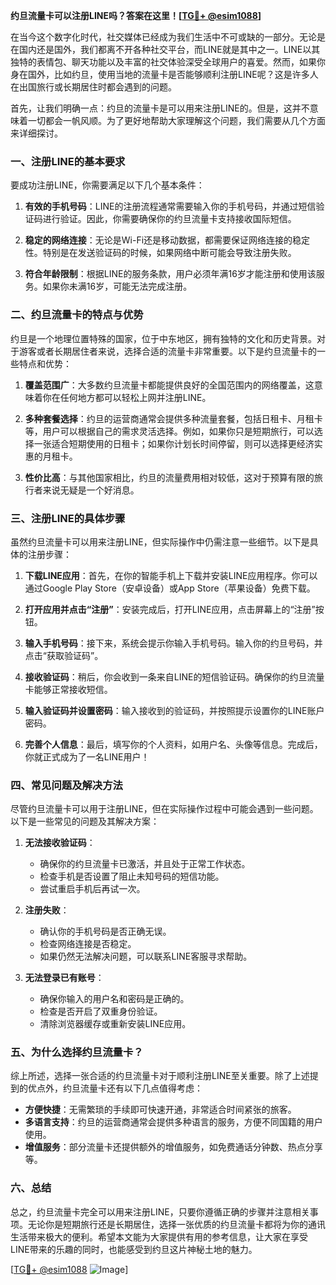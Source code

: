 **约旦流量卡可以注册LINE吗？答案在这里！[[TG💪+ @esim1088](https://t.me/s/esim1088)]**

在当今这个数字化时代，社交媒体已经成为我们生活中不可或缺的一部分。无论是在国内还是国外，我们都离不开各种社交平台，而LINE就是其中之一。LINE以其独特的表情包、聊天功能以及丰富的社交体验深受全球用户的喜爱。然而，如果你身在国外，比如约旦，使用当地的流量卡是否能够顺利注册LINE呢？这是许多人在出国旅行或长期居住时都会遇到的问题。

首先，让我们明确一点：约旦的流量卡是可以用来注册LINE的。但是，这并不意味着一切都会一帆风顺。为了更好地帮助大家理解这个问题，我们需要从几个方面来详细探讨。

### **一、注册LINE的基本要求**

要成功注册LINE，你需要满足以下几个基本条件：

1. **有效的手机号码**：LINE的注册流程通常需要输入你的手机号码，并通过短信验证码进行验证。因此，你需要确保你的约旦流量卡支持接收国际短信。
   
2. **稳定的网络连接**：无论是Wi-Fi还是移动数据，都需要保证网络连接的稳定性。特别是在发送验证码的时候，如果网络中断可能会导致注册失败。

3. **符合年龄限制**：根据LINE的服务条款，用户必须年满16岁才能注册和使用该服务。如果你未满16岁，可能无法完成注册。

### **二、约旦流量卡的特点与优势**

约旦是一个地理位置特殊的国家，位于中东地区，拥有独特的文化和历史背景。对于游客或者长期居住者来说，选择合适的流量卡非常重要。以下是约旦流量卡的一些特点和优势：

1. **覆盖范围广**：大多数约旦流量卡都能提供良好的全国范围内的网络覆盖，这意味着你在任何地方都可以轻松上网并注册LINE。

2. **多种套餐选择**：约旦的运营商通常会提供多种流量套餐，包括日租卡、月租卡等，用户可以根据自己的需求灵活选择。例如，如果你只是短期旅行，可以选择一张适合短期使用的日租卡；如果你计划长时间停留，则可以选择更经济实惠的月租卡。

3. **性价比高**：与其他国家相比，约旦的流量费用相对较低，这对于预算有限的旅行者来说无疑是一个好消息。

### **三、注册LINE的具体步骤**

虽然约旦流量卡可以用来注册LINE，但实际操作中仍需注意一些细节。以下是具体的注册步骤：

1. **下载LINE应用**：首先，在你的智能手机上下载并安装LINE应用程序。你可以通过Google Play Store（安卓设备）或App Store（苹果设备）免费下载。

2. **打开应用并点击“注册”**：安装完成后，打开LINE应用，点击屏幕上的“注册”按钮。

3. **输入手机号码**：接下来，系统会提示你输入手机号码。输入你的约旦号码，并点击“获取验证码”。

4. **接收验证码**：稍后，你会收到一条来自LINE的短信验证码。确保你的约旦流量卡能够正常接收短信。

5. **输入验证码并设置密码**：输入接收到的验证码，并按照提示设置你的LINE账户密码。

6. **完善个人信息**：最后，填写你的个人资料，如用户名、头像等信息。完成后，你就正式成为了一名LINE用户！

### **四、常见问题及解决方法**

尽管约旦流量卡可以用于注册LINE，但在实际操作过程中可能会遇到一些问题。以下是一些常见的问题及其解决方案：

1. **无法接收验证码**：
   - 确保你的约旦流量卡已激活，并且处于正常工作状态。
   - 检查手机是否设置了阻止未知号码的短信功能。
   - 尝试重启手机后再试一次。

2. **注册失败**：
   - 确认你的手机号码是否正确无误。
   - 检查网络连接是否稳定。
   - 如果仍然无法解决问题，可以联系LINE客服寻求帮助。

3. **无法登录已有账号**：
   - 确保你输入的用户名和密码是正确的。
   - 检查是否开启了双重身份验证。
   - 清除浏览器缓存或重新安装LINE应用。

### **五、为什么选择约旦流量卡？**

综上所述，选择一张合适的约旦流量卡对于顺利注册LINE至关重要。除了上述提到的优点外，约旦流量卡还有以下几点值得考虑：

- **方便快捷**：无需繁琐的手续即可快速开通，非常适合时间紧张的旅客。
- **多语言支持**：约旦的运营商通常会提供多种语言的服务，方便不同国籍的用户使用。
- **增值服务**：部分流量卡还提供额外的增值服务，如免费通话分钟数、热点分享等。

### **六、总结**

总之，约旦流量卡完全可以用来注册LINE，只要你遵循正确的步骤并注意相关事项。无论你是短期旅行还是长期居住，选择一张优质的约旦流量卡都将为你的通讯生活带来极大的便利。希望本文能为大家提供有用的参考信息，让大家在享受LINE带来的乐趣的同时，也能感受到约旦这片神秘土地的魅力。

[[TG💪+ @esim1088](https://t.me/s/esim1088) ![Image](https://i.postimg.cc/4NQfJmqS/Snipaste-2025-05-13-00-14-12.png)]